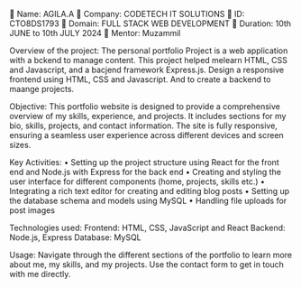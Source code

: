 	Name: AGILA.A
	Company: CODETECH IT SOLUTIONS
	ID: CTO8DS1793
	Domain: FULL STACK WEB DEVELOPMENT
	Duration: 10th JUNE to 10th JULY 2024
	Mentor: Muzammil

Overview of the project:
The personal portfolio Project is a web application with a bckend to manage content. This project helped melearn HTML, CSS and Javascript, and a bacjend framework Express.js. Design a responsive frontend using HTML, CSS and Javascript. And to create a backend to maange projects.

Objective:
This portfolio website is designed to provide a comprehensive overview of my skills, experience, and projects. It includes sections for my bio, skills, projects, and contact information. The site is fully responsive, ensuring a seamless user experience across different devices and screen sizes.

Key Activities:
•	Setting up the project structure using React for the front end and Node.js with Express for the back end
•	Creating and styling the user interface for different components (home, projects, skills etc.)
•	Integrating a rich text editor for creating and editing blog posts
•	Setting up the database schema and models using MySQL
•	Handling file uploads for post images

Technologies used:
Frontend: HTML, CSS, JavaScript and React
Backend: Node.js, Express
Database: MySQL

Usage:
Navigate through the different sections of the portfolio to learn more about me, my skills, and my projects. Use the contact form to get in touch with me directly.
